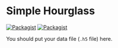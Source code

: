 # Simple Hourglass
[![Packagist](https://img.shields.io/badge/Tensorflow-1.3.0-yellow.svg)]()
[![Packagist](https://img.shields.io/badge/Tensorlayer-1.6.4-blue.svg)]()

You should put your data file (`.h5` file) here.    